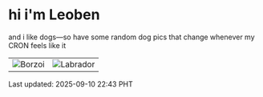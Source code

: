 # hi i'm Leoben

and i like dogs—so have some random dog pics that change whenever my CRON feels like it

|  |  |
|--------|----------|
| ![Borzoi](https://random-dog-vercel.vercel.app/api/random-borzoi?v=1757515415) | ![Labrador](https://random-dog-vercel.vercel.app/api/random-labrador?v=1757515415) |

Last updated: 2025-09-10 22:43 PHT
